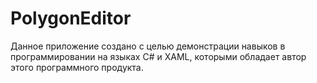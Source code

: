 # PolygonEditor

Данное приложение создано с целью демонстрации навыков в программировании на языках C# и XAML, 
которыми обладает автор этого программного продукта.
